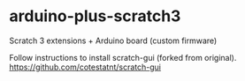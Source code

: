 # arduino-plus-scratch3
Scratch 3 extensions + Arduino board (custom firmware)

Follow instructions to install scratch-gui (forked from original).
https://github.com/cotestatnt/scratch-gui


